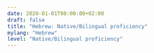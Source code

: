 ```yaml
---
date: 2020-01-01T00:00:00+02:00
draft: false
title: "Hebrew: Native/Bilingual proficiency"
mylang: "Hebrew"
level: "Native/Bilingual proficiency"
---
```

